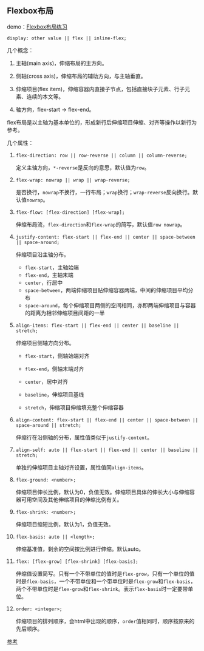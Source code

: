 ## Flexbox布局

demo：[Flexbox布局练习](https://github.com/zcqno1/baidu-frontend-2016/tree/master/task0001/task0001-10/task0001-10.html)

`display: other value || flex || inline-flex;`

几个概念：

1. 主轴(main axis)，伸缩布局的主方向。

2. 侧轴(cross axis)，伸缩布局的辅助方向，与主轴垂直。

3. 伸缩项目(flex item)，伸缩容器内直接子节点，包括直接块子元素、行子元素、连续的本文等。

4. 轴方向，flex-start  ->  flex-end。

flex布局是以主轴为基本单位的，形成新行后伸缩项目伸缩、对齐等操作以新行为参考。

几个属性：

1. `flex-direction: row || row-reverse || column || column-reverse;`

	定义主轴方向，`*-reverse`是反向的意思，默认值为`row`。

2. `flex-wrap: nowrap || wrap || wrap-reverse;`

	是否换行，`nowrap`不换行，一行布局；`wrap`换行；`wrap-reverse`反向换行。默认值`nowrap`。

3. `flex-flow: [flex-direction] [flex-wrap];`

	伸缩布局流，`flex-direction`和`flex-wrap`的简写，默认值`row nowrap`。

4. `justify-content: flex-start || flex-end || center || space-between || space-around;`

	伸缩项目沿主轴分布。

	* `flex-start`，主轴始端
	* `flex-end`，主轴末端
	* `center`，行居中
	* `space-between`，两端伸缩项目贴伸缩容器两端，中间的伸缩项目平均分布
	* `space-around`，每个伸缩项目两侧的空间相同，亦即两端伸缩项目与容器的距离为相邻伸缩项目间距的一半

5. `align-items: flex-start || flex-end || center || baseline || stretch;`

	伸缩项目侧轴方向分布。

	* `flex-start`，侧轴始端对齐

	* `flex-end`，侧轴末端对齐

	* `center`，居中对齐

	* `baseline`，伸缩项目基线

	* `stretch`，伸缩项目伸缩填充整个伸缩容器

6. `align-content: flex-start || flex-end || center || space-between || space-around || stretch;`

	伸缩行在沿侧轴的分布，属性值类似于`justify-content`。

7. `align-self: auto || flex-start || flex-end || center || baseline || stretch;`

	单独的伸缩项目主轴对齐设置，属性值同`align-items`。

8. `flex-ground: <number>;`

	伸缩项目伸长比例，默认为0，负值无效。伸缩项目具体的伸长大小与伸缩容器可用空间及其他伸缩项目的伸缩比例有关。

9. `flex-shrink: <number>;`

	伸缩项目缩短比例，默认为1，负值无效。

10. `flex-basis: auto || <length>;`

	伸缩基准值，剩余的空间按比例进行伸缩。默认auto。

11. `flex: [flex-grow] [flex-shrink] [flex-basis];`

	伸缩值设置简写。只有一个不带单位的值时是`flex-grow`，只有一个单位的值时是`flex-basis`，一个不带单位和一个带单位时是`flex-grow`和`flex-basis`，两个不带单位时是`flex-grow`和`flex-shrink`。表示`flex-basis`时一定要带单位。

12. `order: <integer>;`

	伸缩项目的排列顺序，会html中出现的顺序，`order`值相同时，顺序按原来的先后顺序。

[参考](https://segmentfault.com/a/1190000002910324)


